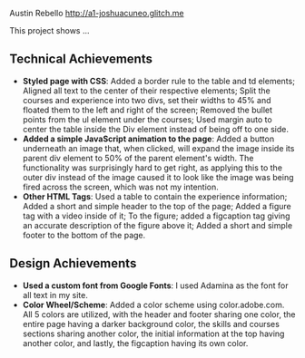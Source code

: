 Austin Rebello
http://a1-joshuacuneo.glitch.me

This project shows ...

## Technical Achievements
- **Styled page with CSS**: Added a border rule to the table and td elements; Aligned all text to the center of their respective elements; Split the courses and experience into two divs, set their widths to 45% and floated them to the left and right of the screen; Removed the bullet points from the ul element under the courses; Used margin auto to center the table inside the Div element instead of being off to one side.
- **Added a simple JavaScript animation to the page**: Added a button underneath an image that, when clicked, will expand the image inside its parent div element to 50% of the parent element's width. The functionality was surprisingly hard to get right, as applying this to the outer div instead of the image caused it to look like the image was being fired across the screen, which was not my intention.
- **Other HTML Tags**: Used a table to contain the experience information; Added a short and simple header to the top of the page; Added a figure tag with a video inside of it; To the figure; added a figcaption tag giving an accurate description of the figure above it; Added a short and simple footer to the bottom of the page.

## Design Achievements
- **Used a custom font from Google Fonts**: I used Adamina as the font for all text in my site.
- **Color Wheel/Scheme**: Added a color scheme using color.adobe.com. All 5 colors are utilized, with the header and footer sharing one color, the entire page having a darker background color, the skills and courses sections sharing another color, the initial information at the top having another color, and lastly, the figcaption having its own color.